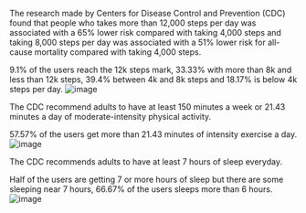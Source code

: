 
The research made by Centers for Disease Control and Prevention (CDC) found that people who takes more than 12,000 steps per day was associated with a 65% lower risk compared with taking 4,000 steps and taking 8,000 steps per day was associated with a 51% lower risk for all-cause mortality compared with taking 4,000 steps.

9.1% of the users reach the 12k steps mark, 33.33% with more than 8k and less than 12k steps, 39.4% between 4k and 8k steps and 18.17% is below 4k steps per day.
![image](https://github.com/thaciopimenta/GoogleDA/assets/127606477/a69cc857-1fd0-4146-95be-a0c52749ece5)

The CDC recommend adults to have at least 150 minutes a week or 21.43 minutes a day of moderate-intensity physical activity.

57.57% of the users get more than 21.43 minutes of intensity exercise a day.
![image](https://github.com/thaciopimenta/GoogleDA/assets/127606477/c23834b0-07cc-4213-aabe-d94c602dc8c2)

The CDC recommends adults to have at least 7 hours of sleep everyday.

Half of the users are getting 7 or more hours of sleep but there are some sleeping near 7 hours, 66.67% of the users sleeps more than 6 hours.
![image](https://github.com/thaciopimenta/GoogleDA/assets/127606477/256cb71c-ffbc-4731-b3cb-92072fc1ebb2)
